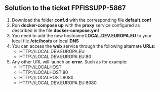 ## Solution to the ticket FPFISSUPP-5867

1. Download the folder **conf.d** with the corresponding file **default.conf**
1. Run **docker-compose up** with the **proxy** service configured as described in the file **docker-compose.yml**
1. You need to add the new hostname **LOCAL.DEV.EUROPA.EU** to your local file **/etc/hosts** or local **DNS**
1. You can access the **web** service through the following alternate **URLs**:
   * HTTP://LOCAL.DEV.EUROPA.EU
   * HTTP://LOCAL.DEV.EUROPA.EU:80
1. Any other URL will launch an **error**. Such as for example:
   * HTTP://LOCALHOST
   * HTTP://LOCALHOST:80
   * HTTP://LOCALHOST:8080
   * HTTP://LOCAL.DEV.EUROPA.EU:8080
 

